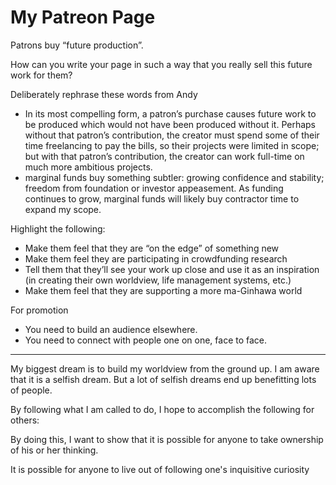# My Patreon Page

Patrons buy “future production”.

How can you write your page in such a way that you really sell this future work for them?

Deliberately rephrase these words from Andy

- In its most compelling form, a patron’s purchase causes future work to be produced which would not have been produced without it. Perhaps without that patron’s contribution, the creator must spend some of their time freelancing to pay the bills, so their projects were limited in scope; but with that patron’s contribution, the creator can work full-time on much more ambitious projects.
- marginal funds buy something subtler: growing confidence and stability; freedom from foundation or investor appeasement. As funding continues to grow, marginal funds will likely buy contractor time to expand my scope.

Highlight the following:

- Make them feel that they are “on the edge” of something new
- Make them feel they are participating in crowdfunding research
- Tell them that they’ll see your work up close and use it as an inspiration (in creating their own worldview, life management systems, etc.)
- Make them feel that they are supporting a more ma-Ginhawa world

For promotion

- You need to build an audience elsewhere.
- You need to connect with people one on one, face to face.

---

My biggest dream is to build my worldview from the ground up. I am aware that it is a selfish dream. But a lot of selfish dreams end up benefitting lots of people.

By following what I am called to do, I hope to accomplish the following for others:

By doing this, I want to show that it is possible for anyone to take ownership of his or her thinking.

It is possible for anyone to live out of following one's inquisitive curiosity

